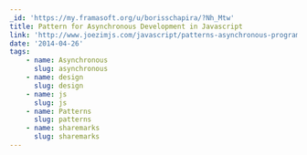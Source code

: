 ```yaml
---
_id: 'https://my.framasoft.org/u/borisschapira/?Nh_Mtw'
title: Pattern for Asynchronous Development in Javascript
link: 'http://www.joezimjs.com/javascript/patterns-asynchronous-programming-promises/'
date: '2014-04-26'
tags:
    - name: Asynchronous
      slug: asynchronous
    - name: design
      slug: design
    - name: js
      slug: js
    - name: Patterns
      slug: patterns
    - name: sharemarks
      slug: sharemarks
---
```


<div class="markdown"><p></p></div>
